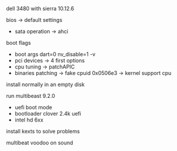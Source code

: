 dell 3480 with sierra 10.12.6

bios -> default settings
- sata operation -> ahci

boot flags
- boot args dart=0 nv_disable=1 -v
- pci devices -> 4 first options
- cpu tuning -> patchAPIC
- binaries patching -> fake cpuid 0x0506e3 -> kernel support cpu

install normally in an empty disk

run multibeast 9.2.0
- uefi boot mode
- bootloader clover 2.4k uefi
- intel hd 6xx

install kexts to solve problems

multibeat voodoo on sound
